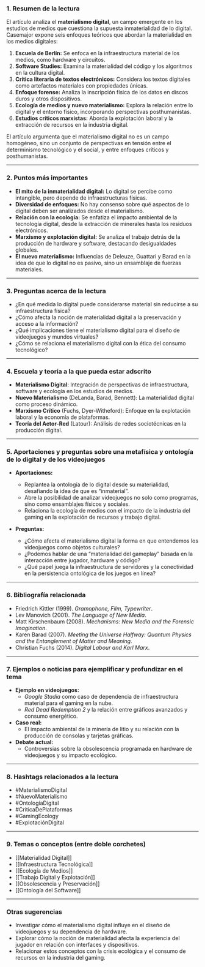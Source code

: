 ### **1. Resumen de la lectura**

El artículo analiza el **materialismo digital**, un campo emergente en los estudios de medios que cuestiona la supuesta inmaterialidad de lo digital. Casemajor expone seis enfoques teóricos que abordan la materialidad en los medios digitales:

1. **Escuela de Berlín:** Se enfoca en la infraestructura material de los medios, como hardware y circuitos.
2. **Software Studies:** Examina la materialidad del código y los algoritmos en la cultura digital.
3. **Crítica literaria de textos electrónicos:** Considera los textos digitales como artefactos materiales con propiedades únicas.
4. **Enfoque forense:** Analiza la inscripción física de los datos en discos duros y otros dispositivos.
5. **Ecología de medios y nuevo materialismo:** Explora la relación entre lo digital y el entorno físico, incorporando perspectivas posthumanistas.
6. **Estudios críticos marxistas:** Aborda la explotación laboral y la extracción de recursos en la industria digital.

El artículo argumenta que el materialismo digital no es un campo homogéneo, sino un conjunto de perspectivas en tensión entre el determinismo tecnológico y el social, y entre enfoques críticos y posthumanistas.

---

### **2. Puntos más importantes**

- **El mito de la inmaterialidad digital:** Lo digital se percibe como intangible, pero depende de infraestructuras físicas.
- **Diversidad de enfoques:** No hay consenso sobre qué aspectos de lo digital deben ser analizados desde el materialismo.
- **Relación con la ecología:** Se enfatiza el impacto ambiental de la tecnología digital, desde la extracción de minerales hasta los residuos electrónicos.
- **Marxismo y explotación digital:** Se analiza el trabajo detrás de la producción de hardware y software, destacando desigualdades globales.
- **El nuevo materialismo:** Influencias de Deleuze, Guattari y Barad en la idea de que lo digital no es pasivo, sino un ensamblaje de fuerzas materiales.

---

### **3. Preguntas acerca de la lectura**

- ¿En qué medida lo digital puede considerarse material sin reducirse a su infraestructura física?
- ¿Cómo afecta la noción de materialidad digital a la preservación y acceso a la información?
- ¿Qué implicaciones tiene el materialismo digital para el diseño de videojuegos y mundos virtuales?
- ¿Cómo se relaciona el materialismo digital con la ética del consumo tecnológico?

---

### **4. Escuela y teoría a la que pueda estar adscrito**

- **Materialismo Digital**: Integración de perspectivas de infraestructura, software y ecología en los estudios de medios.
- **Nuevo Materialismo** (DeLanda, Barad, Bennett): La materialidad digital como proceso dinámico.
- **Marxismo Crítico** (Fuchs, Dyer-Witheford): Enfoque en la explotación laboral y la economía de plataformas.
- **Teoría del Actor-Red** (Latour): Análisis de redes sociotécnicas en la producción digital.

---

### **5. Aportaciones y preguntas sobre una metafísica y ontología de lo digital y de los videojuegos**

- **Aportaciones:**
    
    - Replantea la ontología de lo digital desde su materialidad, desafiando la idea de que es “inmaterial”.
    - Abre la posibilidad de analizar videojuegos no solo como programas, sino como ensamblajes físicos y sociales.
    - Relaciona la ecología de medios con el impacto de la industria del gaming en la explotación de recursos y trabajo digital.
- **Preguntas:**
    
    - ¿Cómo afecta el materialismo digital la forma en que entendemos los videojuegos como objetos culturales?
    - ¿Podemos hablar de una “materialidad del gameplay” basada en la interacción entre jugador, hardware y código?
    - ¿Qué papel juega la infraestructura de servidores y la conectividad en la persistencia ontológica de los juegos en línea?

---

### **6. Bibliografía relacionada**

- Friedrich Kittler (1999). _Gramophone, Film, Typewriter_.
- Lev Manovich (2001). _The Language of New Media_.
- Matt Kirschenbaum (2008). _Mechanisms: New Media and the Forensic Imagination_.
- Karen Barad (2007). _Meeting the Universe Halfway: Quantum Physics and the Entanglement of Matter and Meaning_.
- Christian Fuchs (2014). _Digital Labour and Karl Marx_.

---

### **7. Ejemplos o noticias para ejemplificar y profundizar en el tema**

- **Ejemplo en videojuegos:**
    - _Google Stadia_ como caso de dependencia de infraestructura material para el gaming en la nube.
    - _Red Dead Redemption 2_ y la relación entre gráficos avanzados y consumo energético.
- **Caso real:**
    - El impacto ambiental de la minería de litio y su relación con la producción de consolas y tarjetas gráficas.
- **Debate actual:**
    - Controversias sobre la obsolescencia programada en hardware de videojuegos y su impacto ecológico.

---

### **8. Hashtags relacionados a la lectura**

- #MaterialismoDigital
- #NuevoMaterialismo
- #OntologíaDigital
- #CríticaDePlataformas
- #GamingEcology
- #ExplotaciónDigital

---

### **9. Temas o conceptos (entre doble corchetes)**

- [[Materialidad Digital]]
- [[Infraestructura Tecnológica]]
- [[Ecología de Medios]]
- [[Trabajo Digital y Explotación]]
- [[Obsolescencia y Preservación]]
- [[Ontología del Software]]

---

### **Otras sugerencias**

- Investigar cómo el materialismo digital influye en el diseño de videojuegos y su dependencia de hardware.
- Explorar cómo la noción de materialidad afecta la experiencia del jugador en relación con interfaces y dispositivos.
- Relacionar estos conceptos con la crisis ecológica y el consumo de recursos en la industria del gaming.